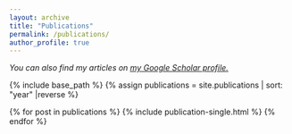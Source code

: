 ```yaml
---
layout: archive
title: "Publications"
permalink: /publications/
author_profile: true
---
```


<i>You can also find my articles on <u><a href="https://scholar.google.com/citations?user=LJ1SVE0AAAAJ">my Google
Scholar profile</a>.</u></i>

{% include base_path %}
{% assign publications = site.publications | sort: "year" |reverse  %}

{% for post in publications %}
  {% include publication-single.html %}
{% endfor %}

